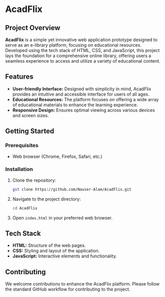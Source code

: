 # AcadFlix

## Project Overview

**AcadFlix** is a simple yet innovative web application prototype designed to serve as an e-library platform, focusing on educational resources. Developed using the tech stack of HTML, CSS, and JavaScript, this project lays the foundation for a comprehensive online library, offering users a seamless experience to access and utilize a variety of educational content.

## Features

- **User-friendly Interface:** Designed with simplicity in mind, AcadFlix provides an intuitive and accessible interface for users of all ages.
- **Educational Resources:** The platform focuses on offering a wide array of educational materials to enhance the learning experience.
- **Responsive Design:** Ensures optimal viewing across various devices and screen sizes.

## Getting Started

### Prerequisites

- Web browser (Chrome, Firefox, Safari, etc.)

### Installation

1. Clone the repository:
    ```bash
    git clone https://github.com/Nauser-Alam/AcadFlix.git
    ```

2. Navigate to the project directory:
    ```bash
    cd AcadFlix
    ```

3. Open `index.html` in your preferred web browser.

## Tech Stack

- **HTML:** Structure of the web pages.
- **CSS:** Styling and layout of the application.
- **JavaScript:** Interactive elements and functionality.

## Contributing

We welcome contributions to enhance the AcadFlix platform. Please follow the standard GitHub workflow for contributing to the project.
